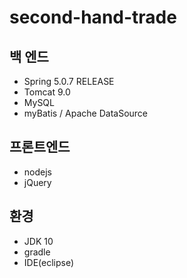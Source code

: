 # second-hand-trade

## 백 엔드
- Spring 5.0.7 RELEASE
- Tomcat 9.0
- MySQL
- myBatis / Apache DataSource


## 프론트엔드
- nodejs
- jQuery

## 환경
- JDK 10
- gradle
- IDE(eclipse)